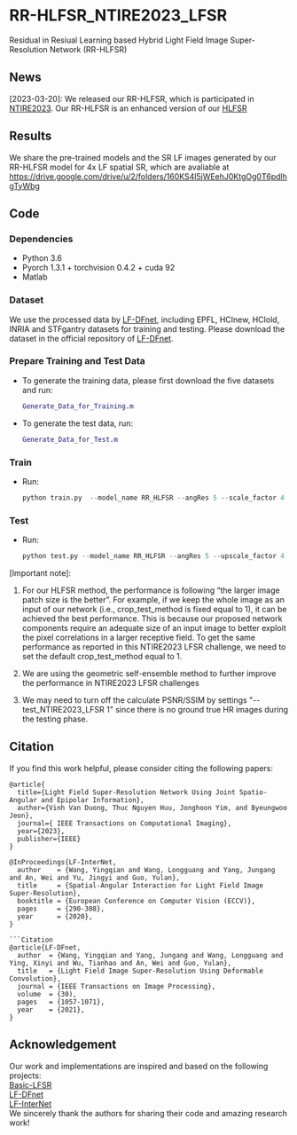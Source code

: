 # RR-HLFSR_NTIRE2023_LFSR
Residual in Resiual Learning based Hybrid Light Field Image Super-Resolution Network (RR-HLFSR)
## News
[2023-03-20]: We released our RR-HLFSR, which is participated in [NTIRE2023](https://cvlai.net/ntire/2023/). Our RR-HLFSR is an enhanced version of our [HLFSR](https://github.com/duongvinh/HLFSR-SSR)


## Results
We share the pre-trained models and the SR LF images generated by our RR-HLFSR model for 4x LF spatial SR, which are avaliable at https://drive.google.com/drive/u/2/folders/160KS4l5jWEehJ0KtgOg0T6pdlhgTyWbg

## Code
### Dependencies
* Python 3.6
* Pyorch 1.3.1 + torchvision 0.4.2 + cuda 92
* Matlab

### Dataset
We use the processed data by [LF-DFnet](https://ieeexplore.ieee.org/stamp/stamp.jsp?tp=&arnumber=9286855), including EPFL, HCInew, HCIold, INRIA and STFgantry datasets for training and testing. Please download the dataset in the official repository of [LF-DFnet](https://github.com/YingqianWang/LF-DFnet).

### Prepare Training and Test Data
* To generate the training data, please first download the five datasets and run:
  ```matlab
  Generate_Data_for_Training.m
* To generate the test data, run:
  ```matlab
  Generate_Data_for_Test.m
### Train
* Run:
  ```python
  python train.py  --model_name RR_HLFSR --angRes 5 --scale_factor 4 --n_groups 10 --n_blocks 15 --channels 64  --crop_test_method 3  
### Test
* Run:
  ```python
  python test.py --model_name RR_HLFSR --angRes 5 --upscale_factor 4 --n_groups 10 --n_blocks 15 --channels 64  --crop_test_method 1 --self_ensemble True  --model_path [pre-trained dir]
  
[Important note]: 

1) For our HLFSR method, the performance is following “the larger image patch size is the better”. For example, if we keep the whole image as an input of our network (i.e., crop_test_method is fixed equal to 1), it can be achieved the best performance. This is because our proposed network components require an adequate size of an input image to better exploit the pixel correlations in a larger receptive field. To get the same performance as reported in this NTIRE2023 LFSR challenge, we need to set the default crop_test_method equal to 1.

2) We are using the geometric self-ensemble method to further improve the performance in NTIRE2023 LFSR challenges

3) We may need to turn off the calculate PSNR/SSIM by settings "--test_NTIRE2023_LFSR 1" since there is no ground true HR images during the testing phase.
  
  
  
## Citation
If you find this work helpful, please consider citing the following papers:<br> 
```Citation
@article{
  title={Light Field Super-Resolution Network Using Joint Spatio-Angular and Epipolar Information},
  author={Vinh Van Duong, Thuc Nguyen Huu, Jonghoon Yim, and Byeungwoo Jeon},
  journal={ IEEE Transactions on Computational Imaging},
  year={2023},
  publisher={IEEE}
}
```
```Citation
@InProceedings{LF-InterNet,
  author    = {Wang, Yingqian and Wang, Longguang and Yang, Jungang and An, Wei and Yu, Jingyi and Guo, Yulan},
  title     = {Spatial-Angular Interaction for Light Field Image Super-Resolution},
  booktitle = {European Conference on Computer Vision (ECCV)},
  pages     = {290-308},
  year      = {2020},
}

```Citation
@article{LF-DFnet,
  author  = {Wang, Yingqian and Yang, Jungang and Wang, Longguang and Ying, Xinyi and Wu, Tianhao and An, Wei and Guo, Yulan},
  title   = {Light Field Image Super-Resolution Using Deformable Convolution},
  journal = {IEEE Transactions on Image Processing},
  volume  = {30),
  pages   = {1057-1071},
  year    = {2021},
}

```
## Acknowledgement
Our work and implementations are inspired and based on the following projects: <br> 
[Basic-LFSR]((https://github.com/ZhengyuLiang24/BasicLFSR))<br> 
[LF-DFnet](https://github.com/YingqianWang/LF-DFnet)<br> 
[LF-InterNet](https://github.com/YingqianWang/LF-InterNet)<br>
We sincerely thank the authors for sharing their code and amazing research work!
